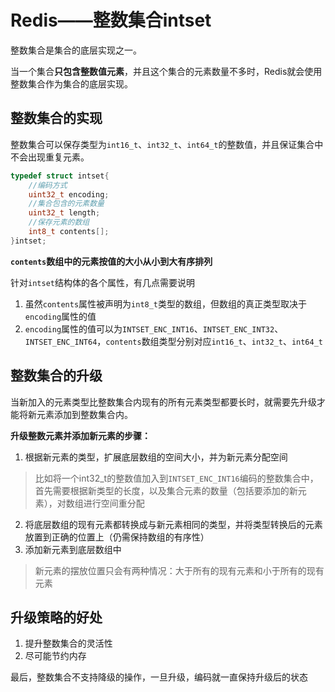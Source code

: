 # Redis——整数集合intset

整数集合是集合的底层实现之一。

当一个集合**只包含整数值元素**，并且这个集合的元素数量不多时，Redis就会使用整数集合作为集合的底层实现。

## 整数集合的实现

整数集合可以保存类型为`int16_t`、`int32_t`、`int64_t`的整数值，并且保证集合中不会出现重复元素。

```c
typedef struct intset{
    //编码方式
    uint32_t encoding;
    //集合包含的元素数量
    uint32_t length;
    //保存元素的数组
    int8_t contents[];
}intset;
```

**`contents`数组中的元素按值的大小从小到大有序排列**

针对`intset`结构体的各个属性，有几点需要说明

1. 虽然`contents`属性被声明为`int8_t`类型的数组，但数组的真正类型取决于`encoding`属性的值
1. `encoding`属性的值可以为`INTSET_ENC_INT16`、`INTSET_ENC_INT32`、`INTSET_ENC_INT64`，`contents`数组类型分别对应`int16_t`、`int32_t`、`int64_t`

## 整数集合的升级

当新加入的元素类型比整数集合内现有的所有元素类型都要长时，就需要先升级才能将新元素添加到整数集合内。

**升级整数元素并添加新元素的步骤：**

1. 根据新元素的类型，扩展底层数组的空间大小，并为新元素分配空间

> 比如将一个int32_t的整数值加入到`INTSET_ENC_INT16`编码的整数集合中，首先需要根据新类型的长度，以及集合元素的数量（包括要添加的新元素），对数组进行空间重分配

2. 将底层数组的现有元素都转换成与新元素相同的类型，并将类型转换后的元素放置到正确的位置上（仍需保持数组的有序性）
2. 添加新元素到底层数组中

> 新元素的摆放位置只会有两种情况：大于所有的现有元素和小于所有的现有元素

## 升级策略的好处

1. 提升整数集合的灵活性
1. 尽可能节约内存

最后，整数集合不支持降级的操作，一旦升级，编码就一直保持升级后的状态